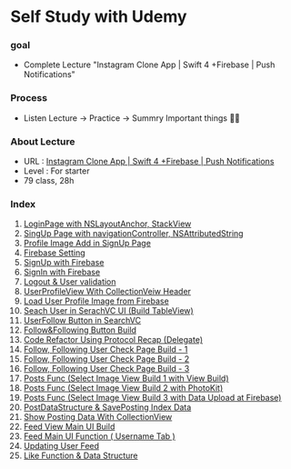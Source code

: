 Self Study with Udemy
====================

### goal 

 - Complete Lecture "Instagram Clone App | Swift 4 +Firebase | Push Notifications"

   

### Process

- Listen Lecture -> Practice -> Summry Important things :man_student:

### About Lecture 

- URL : [Instagram Clone App | Swift 4 +Firebase | Push Notifications](https://www.udemy.com/course/instagram-clone-w-swift-4-firebase-and-push-notifications/)
- Level : For starter
- 79 class, 28h

### Index

1. [LoginPage with NSLayoutAnchor, StackView](https://github.com/tootoomaa/MyStudyRoom/blob/master/instagramCopy/note/1_loginPage.md)
2. [SingUp Page with navigationController, NSAttributedString](https://github.com/tootoomaa/MyStudyRoom/blob/master/instagramCopy/note/2_Addlogo%26bottomButton.md)
3. [Profile Image Add in SignUp Page](https://github.com/tootoomaa/MyStudyRoom/blob/master/instagramCopy/note/3_ImageAdd.md)
4. [Firebase Setting](https://github.com/tootoomaa/MyStudyRoom/blob/master/instagramCopy/note/4_FireabaseDB.md)
5. [SignUp with Firebase](https://github.com/tootoomaa/MyStudyRoom/blob/master/instagramCopy/note/5_SingUpwithFirebase.md)
6. [SignIn with Firebase](https://github.com/tootoomaa/MyStudyRoom/blob/master/instagramCopy/note/6_SignInPage.md)
7. [Logout & User validation](https://github.com/tootoomaa/MyStudyRoom/blob/master/instagramCopy/note/7_Logout&UserValidation.md)
8. [UserProfileView With CollectionVeiw Header](https://github.com/tootoomaa/MyStudyRoom/blob/master/instagramCopy/note/8_UserProfile.md)
9. [Load User Profile Image from Firebase](https://github.com/tootoomaa/MyStudyRoom/blob/master/instagramCopy/note/9_LoadUserImage.md)
10. [Seach User in SerachVC UI (Build TableView)](https://github.com/tootoomaa/MyStudyRoom/blob/master/instagramCopy/note/10_SearchUserinSearchVC.md)
11. [UserFollow Button in SearchVC](https://github.com/tootoomaa/MyStudyRoom/blob/master/instagramCopy/note/11_SearchVC_UserFollowButton.md)
12. [Follow&Following Button Build](https://github.com/tootoomaa/MyStudyRoom/blob/master/instagramCopy/note/12_Follow&Following.md)
13. [Code Refactor Using Protocol Recap (Delegate)](https://github.com/tootoomaa/MyStudyRoom/blob/master/instagramCopy/note/13_CodeRefactorUsingProtocolRecap.md)
14. [Follow, Following User Check Page Build - 1](https://github.com/tootoomaa/MyStudyRoom/blob/master/instagramCopy/note/14_ShowFollow&FollowingUser_1.md)
15. [Follow, Following User Check Page Build - 2](https://github.com/tootoomaa/MyStudyRoom/blob/master/instagramCopy/note/15_ShowFollow&FollowingUser_2.md)
16. [Follow, Following User Check Page Build - 3](https://github.com/tootoomaa/MyStudyRoom/blob/master/instagramCopy/note/16_ShowFollow&FollowingUser_3.md)
17. [Posts Func (Select Image View Build 1 with View Build)](https://github.com/tootoomaa/MyStudyRoom/blob/master/instagramCopy/note/17_Posts_SelectImageVC.md)
18. [Posts Func (Select Image View Build 2 with PhotoKit)](https://github.com/tootoomaa/MyStudyRoom/blob/master/instagramCopy/note/18_Posts_SelectImageVC-Photokit.md)
19. [Posts Func (Select Image View Build 3 with Data Upload at Firebase)](https://github.com/tootoomaa/MyStudyRoom/blob/master/instagramCopy/note/19_Posts_SelectImageVC-DataUpload.md)
20. [PostDataStructure & SavePosting Index Data](https://github.com/tootoomaa/MyStudyRoom/blob/master/instagramCopy/note/20_Posts_PostDataStructure&SavePostingData.md)
21. [Show Posting Data With CollectionView](https://github.com/tootoomaa/MyStudyRoom/blob/master/instagramCopy/note/21_showPostingDataWithcollectionView.md)
22. [Feed View Main UI Build](https://github.com/tootoomaa/MyStudyRoom/blob/master/instagramCopy/note/22_FeedMainUI.md)
23. [Feed Main UI Function ( Username Tab )](https://github.com/tootoomaa/MyStudyRoom/blob/master/instagramCopy/note/23_FeedViewFunction_UsernameTab.md)
24. [Updating User Feed](https://github.com/tootoomaa/MyStudyRoom/blob/master/instagramCopy/note/24_UpdatingUserFeeds.md)
25. [Like Function & Data Structure](https://github.com/tootoomaa/MyStudyRoom/blob/master/instagramCopy/note/25_LikeFunction.md)

